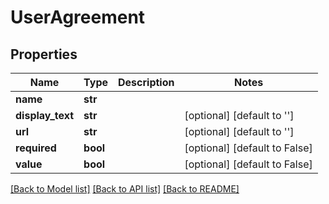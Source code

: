 # UserAgreement

## Properties
Name | Type | Description | Notes
------------ | ------------- | ------------- | -------------
**name** | **str** |  | 
**display_text** | **str** |  | [optional] [default to '']
**url** | **str** |  | [optional] [default to '']
**required** | **bool** |  | [optional] [default to False]
**value** | **bool** |  | [optional] [default to False]

[[Back to Model list]](../README.md#documentation-for-models) [[Back to API list]](../README.md#documentation-for-api-endpoints) [[Back to README]](../README.md)


